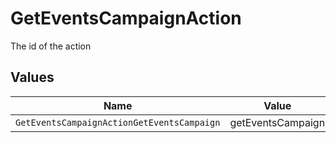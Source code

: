 # GetEventsCampaignAction

The id of the action


## Values

| Name                                       | Value                                      |
| ------------------------------------------ | ------------------------------------------ |
| `GetEventsCampaignActionGetEventsCampaign` | getEventsCampaign                          |